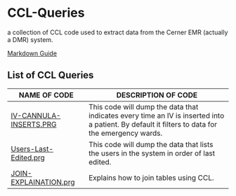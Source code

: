 # CCL-Queries
a collection of CCL code used to extract data from the Cerner EMR (actually a DMR) system.

[Markdown Guide](https://guides.github.com/features/mastering-markdown/)

## List of CCL Queries

NAME OF CODE | DESCRIPTION OF CODE
-------------|--------------------
[IV-CANNULA-INSERTS.PRG](https://github.com/Wason1/CCL-Queries/blob/main/NEW%20CODE/IV-CANNULA-INSERTS/IV-CANNULA-INSERTS.PRG)|This code will dump the data that indicates every time an IV is inserted into a patient. By default it filters to data for the emergency wards.
[Users-Last-Edited.prg](https://github.com/Wason1/CCL-Queries/blob/main/NEW%20CODE/SYSTEM-USERS/Users-Last-Edited.prg)|This code will dump the data that lists the users in the system in order of last edited.
[JOIN-EXPLAINATION.prg](https://github.com/Wason1/CCL-Queries/blob/main/EDUCATION/JOIN-EXPLAINATION.prg)|Explains how to join tables using CCL.
